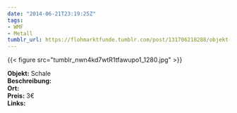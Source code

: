```yaml
---
date: "2014-06-21T23:19:25Z"
tags:
- WMF
- Metall
tumblr_url: https://flohmarktfunde.tumblr.com/post/131706218288/objekt-schale-beschreibung-lorem-ipsum-ort
---
```

 {{< figure src="tumblr_nwn4kd7wtR1tfawupo1_1280.jpg" >}}  

**Objekt:** Schale  
**Beschreibung:**   
**Ort:**   
**Preis:** 3€  
**Links:** 
